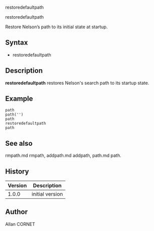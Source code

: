 



restoredefaultpath


restoredefaultpath

Restore Nelson’s path to its initial state at startup.

## Syntax

- restoredefaultpath

## Description


  <p><b>restoredefaultpath</b> restores Nelson's search path to its startup state.</p>


## Example

```Nelson
path
path('')
path
restoredefaultpath
path
```

## See also

rmpath.md rmpath, addpath.md addpath, path.md path.
## History

|Version|Description|
|------|------|
|1.0.0|initial version|


## Author

Allan CORNET



